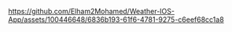 https://github.com/Elham2Mohamed/Weather-IOS-App/assets/100446648/6836b193-61f6-4781-9275-c6eef68cc1a8
